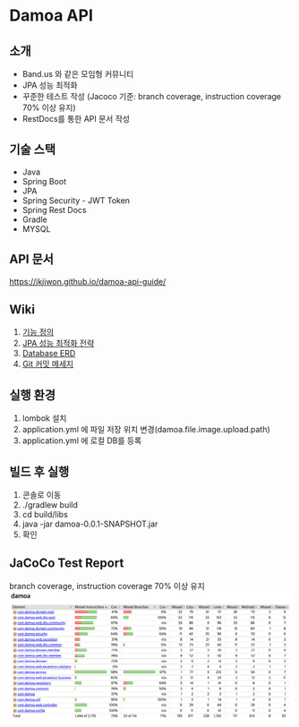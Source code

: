 # Damoa API

## 소개
- Band.us 와 같은 모임형 커뮤니티
- JPA 성능 최적화
- 꾸준한 테스트 작성 (Jacoco 기준: branch coverage, instruction coverage 70% 이상 유지)
- RestDocs를 통한 API 문서 작성

## 기술 스택
- Java
- Spring Boot
- JPA
- Spring Security - JWT Token
- Spring Rest Docs
- Gradle
- MYSQL

## API 문서
https://jkjiwon.github.io/damoa-api-guide/

## Wiki 
1. [기능 정의](https://github.com/JKjiwon/damoa/wiki/%5B1%5D.-기능-정의)
2. [JPA 성능 최적화 전략](https://github.com/JKjiwon/damoa/wiki/%5B2%5D.-JPA-성능-최적화-전략)
3. [Database ERD](https://github.com/JKjiwon/damoa/wiki/%5B3%5D.-DB-ERD)
4. [Git 커밋 메세지](https://github.com/JKjiwon/damoa/wiki/%5B4%5D.-Git-커밋-메세지)

## 실행 환경
1. lombok 설치
2. application.yml 에 파일 저장 위치 변경(damoa.file.image.upload.path)
3. application.yml 에 로컬 DB를 등록

## 빌드 후 실행
1. 콘솔로 이동
2. ./gradlew build
3. cd build/libs
4. java -jar damoa-0.0.1-SNAPSHOT.jar
5. 확인

## JaCoCo Test Report
branch coverage, instruction coverage 70% 이상 유지
![JacocoTestResult](github-images/jacoco_test_result.png)

